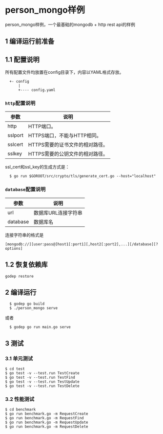 # person_mongo样例

person_mongo样例，一个最基础的mongodb + http rest api的样例

## 1 编译运行前准备

## 1.1 配置说明

所有配置文件均放置在config目录下，内容以YAML格式存放。

```
  +- config
      |
      +---- config.yaml
```

###  `http`配置说明

参数     | 说明
------- | ------------------
http    | HTTP端口。
sslport | HTTPS端口，不能与HTTP相同。
sslcert | HTTPS需要的证书文件的相对路径。
sslkey  | HTTPS需要的公钥文件的相对路径。

ssl_cert和ssl_key的生成方式是：

```
  $ go run $GOROOT/src/crypto/tls/generate_cert.go --host="localhost"
```

### `database`配置说明

参数      | 说明
-------- | ------------------
url      | 数据库URL连接字符串
database | 数据库名

连接字符串的格式是

`[mongodb://][user:pass@]host1[:port1][,host2[:port2],...][/database][?options]`

## 1.2 恢复依赖库

```
godep restore
```

## 2 编译运行

```
  $ godep go build
  $ ./person_mongo serve
```

或者

```
  $ godep go run main.go serve
```

## 3 测试

### 3.1 单元测试

	$ cd test
	$ go test -v --test.run TestCreate
	$ go test -v --test.run TestFind
	$ go test -v --test.run TestUpdate
	$ go test -v --test.run TestDelete

### 3.2 性能测试

	$ cd benchmark
	$ go run benchmark.go -m RequestCreate
	$ go run benchmark.go -m RequestFind
	$ go run benchmark.go -m RequestUpdate
	$ go run benchmark.go -m RequestDelete
